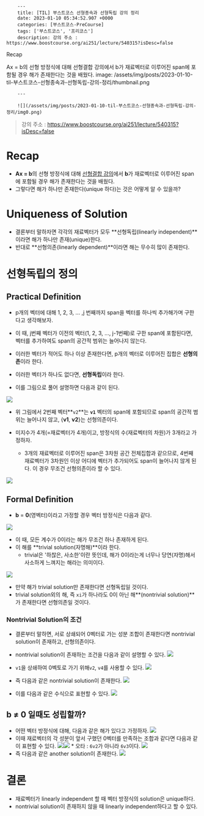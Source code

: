 

        ---
        title: [TIL] 부스트코스 선형종속과 선형독립 강의 정리
        date: 2023-01-10 05:34:52.907 +0000
        categories: [부스트코스-PreCourse]
        tags: ['부스트코스', '프리코스']
        description: 강의 주소 : https://www.boostcourse.org/ai251/lecture/540315?isDesc=false

Recap

Ax = b의 선형 방정식에 대해 선형결합 강의에서 b가 재료벡터로 이루어진 span에 포함될 경우 해가 존재한다는 것을 배웠다.
        image: /assets/img/posts/2023-01-10-til-부스트코스-선형종속과-선형독립-강의-정리/thumbnail.png
        
        ---

        ![](/assets/img/posts/2023-01-10-til-부스트코스-선형종속과-선형독립-강의-정리/img0.png)

> 강의 주소 : https://www.boostcourse.org/ai251/lecture/540315?isDesc=false

# Recap

- **Ax = b**의 선형 방정식에 대해 [선형결합 강의](https://velog.io/@cjkangme/TIL-%EB%B6%80%EC%8A%A4%ED%8A%B8%EC%BD%94%EC%8A%A4-%EC%84%A0%ED%98%95%EA%B2%B0%ED%95%A9-%EA%B0%95%EC%9D%98-%EC%A0%95%EB%A6%AC)에서 **b**가 재료벡터로 이루어진 span에 포함될 경우 해가 존재한다는 것을 배웠다.
- 그렇다면 해가 하나만 존재한다(unique 하다)는 것은 어떻게 알 수 있을까?

# Uniqueness of Solution

- 결론부터 말하자면 각각의 재료벡터가 모두 **선형독립(linearly independent)**이라면 해가 하나만 존재(unique)한다.
- 반대로 **선형의존(linearly dependent)**이라면 해는 무수히 많이 존재한다.

# 선형독립의 정의

## Practical Definition

- p개의 벡터에 대해 1, 2, 3, ... ,j 번째까지 span을 벡터를 하나씩 추가해가며 구한다고 생각해보자.
- 이 때, j번째 벡터가 이전의 벡터(1, 2, 3, ..., j-1번째)로 구한 span에 포함된다면, 벡터를 추가하여도 span의 공간적 범위는 늘어나지 않는다.
- 이러한 벡터가 적어도 하나 이상 존재한다면, p개의 벡터로 이루어진 집합은 **선형의존**이라 한다.
- 이러한 벡터가 하나도 없다면, **선형독립**이라 한다.


- 이를 그림으로 풀어 설명하면 다음과 같이 된다.

![](/assets/img/posts/2023-01-10-til-부스트코스-선형종속과-선형독립-강의-정리/img1.png)

- 위 그림에서 2번째 벡터**`v2`**는 **`v1`** 벡터의 span에 포함되므로 span의 공간적 범위는 늘어나지 않고, {**v1**, **v2**}는 선형의존이다.


- 미지수가 4개(=재료벡터가 4개)이고, 방정식의 수(재료벡터의 차원)가 3개라고 가정하자.
    - 3개의 재료벡터로 이루어진 span은 3차원 공간 전체집합과 같으므로, 4번째 재료벡터가 3차원인 이상 어디에 벡터가 추가되어도 span이 늘어나지 않게 된다. 이 경우 무조건 선형의존이라 할 수 있다.
    
![](/assets/img/posts/2023-01-10-til-부스트코스-선형종속과-선형독립-강의-정리/img2.png)

## Formal Definition

- **b** = **0**(영벡터)이라고 가정할 경우 벡터 방정식은 다음과 같다.

![](/assets/img/posts/2023-01-10-til-부스트코스-선형종속과-선형독립-강의-정리/img3.png)

- 이 때, 모든 계수가 0이라는 해가 무조건 하나 존재하게 된다.
- 이 해를 **trivial solution(자명해)**이라 한다.
    - trivial은 '하찮은, 사소한'이란 뜻인데, 해가 0이라는게 너무나 당연(자명)해서 사소하게 느껴지는 해라는 의미이다.

![](/assets/img/posts/2023-01-10-til-부스트코스-선형종속과-선형독립-강의-정리/img4.png)

- 만약 해가 trivial solution만 존재한다면 선형독립일 것이다.
- trivial solution외의 해, 즉 `xi`가 하나라도 0이 아닌 해**(nontrivial solution)**가 존재한다면 선형의존일 것이다.

### Nontrivial Solution의 조건

- 결론부터 말하면, 서로 상쇄되어 0벡터로 가는 성분 조합이 존재한다면 nontrivial solution이 존재하고, 선형의존이다.


- nontrivial solution이 존재하는 조건을 다음과 같이 설명할 수 있다.
![](/assets/img/posts/2023-01-10-til-부스트코스-선형종속과-선형독립-강의-정리/img5.png)
- `v1`을 상쇄하여 0벡토로 가기 위해`v2`, `v4`를 사용할 수 있다.
![](/assets/img/posts/2023-01-10-til-부스트코스-선형종속과-선형독립-강의-정리/img6.png)
- 즉 다음과 같은 nontrivial solution이 존재한다.
![](/assets/img/posts/2023-01-10-til-부스트코스-선형종속과-선형독립-강의-정리/img7.png)

- 이를 다음과 같은 수식으로 표현할 수 있다.
![](/assets/img/posts/2023-01-10-til-부스트코스-선형종속과-선형독립-강의-정리/img8.png)

## b ≠ 0 일때도 성립할까?

- 어떤 벡터 방정식에 대해, 다음과 같은 해가 있다고 가정하자.
![](/assets/img/posts/2023-01-10-til-부스트코스-선형종속과-선형독립-강의-정리/img9.png)
- 이때 재료벡터의 각 성분이 앞서 구했던 0벡터를 만족하는 조합과 같다면 다음과 같이 표현할 수 있다.
![](/assets/img/posts/2023-01-10-til-부스트코스-선형종속과-선형독립-강의-정리/img6.png)![](/assets/img/posts/2023-01-10-til-부스트코스-선형종속과-선형독립-강의-정리/img11.png) * 오타 : `6v2`가 아니라 `6v3`이다.
![](/assets/img/posts/2023-01-10-til-부스트코스-선형종속과-선형독립-강의-정리/img12.png)
- 즉 다음과 같은 another solution이 존재한다.
![](/assets/img/posts/2023-01-10-til-부스트코스-선형종속과-선형독립-강의-정리/img13.png)

# 결론

- 재료벡터가 linearly independent 할 때 벡터 방정식의 solution은 unique하다.
- nontrivial solution이 존재하지 않을 때 linearly independent하다고 할 수 있다.


        